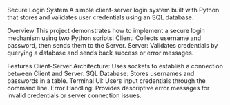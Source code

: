 Secure Login System
A simple client-server login system built with Python that stores and validates user credentials using an SQL database.

Overview
This project demonstrates how to implement a secure login mechanism using two Python scripts:
Client: Collects username and password, then sends them to the Server.
Server: Validates credentials by querying a database and sends back success or error messages.

Features
Client-Server Architecture: Uses sockets to establish a connection between Client and Server.
SQL Database: Stores usernames and passwords in a table.
Terminal UI: Users input credentials through the command line.
Error Handling: Provides descriptive error messages for invalid credentials or server connection issues.
